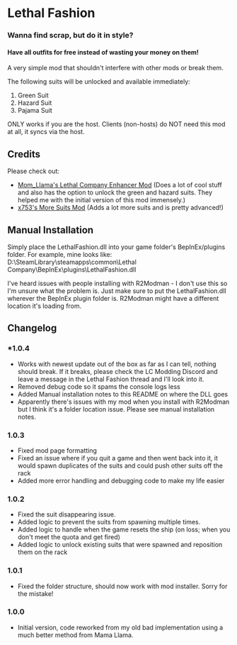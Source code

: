 # Lethal Fashion

### Wanna find scrap, but do it in **style**? 
#### Have all outfits for free instead of wasting your money on them!

A very simple mod that shouldn't interfere with other mods or break them.

The following suits will be unlocked and available immediately:
1. Green Suit
2. Hazard Suit
3. Pajama Suit

ONLY works if you are the host.
Clients (non-hosts) do NOT need this mod at all, it syncs via the host.

## Credits
Please check out:  
- [Mom_Llama's Lethal Company Enhancer Mod](https://thunderstore.io/c/lethal-company/p/Mom_Llama/Lethal_Company_Enhancer/) (Does a lot of cool stuff and also has the option to unlock the green and hazard suits. They helped me with the initial version of this mod immensely.)  
- [x753's More Suits Mod](https://thunderstore.io/c/lethal-company/p/x753/More_Suits/) (Adds a lot more suits and is pretty advanced!)    

## Manual Installation

Simply place the LethalFashion.dll into your game folder's BepInEx/plugins folder. For example, mine looks like:
D:\SteamLibrary\steamapps\common\Lethal Company\BepInEx\plugins\LethalFashion.dll

I've heard issues with people installing with R2Modman - I don't use this so I'm unsure what the problem is. Just make sure to put the LethalFashion.dll wherever the BepInEx plugin folder is. R2Modman might have a different location it's loading from.

## Changelog

### ***1.0.4**
- Works with newest update out of the box as far as I can tell, nothing should break. If it breaks, please check the LC Modding Discord and leave a message in the Lethal Fashion thread and I'll look into it.
- Removed debug code so it spams the console logs less
- Added Manual installation notes to this README on where the DLL goes
- Apparently there's issues with my mod when you install with R2Modman but I think it's a folder location issue. Please see manual installation notes.

### **1.0.3**   
- Fixed mod page formatting  
- Fixed an issue where if you quit a game and then went back into it, it would spawn duplicates of the suits and could push other suits off the rack
- Added more error handling and debugging code to make my life easier

### **1.0.2**   
- Fixed the suit disappearing issue.  
- Added logic to prevent the suits from spawning multiple times.  
- Added logic to handle when the game resets the ship (on loss; when you don't meet the quota and get fired)  
- Added logic to unlock existing suits that were spawned and reposition them on the rack  

### **1.0.1**  
- Fixed the folder structure, should now work with mod installer. Sorry for the mistake!  

### **1.0.0**
- Initial version, code reworked from my old bad implementation using a much better method from Mama Llama.  